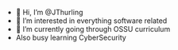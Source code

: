 - 👋 Hi, I’m @JThurling
- 👀 I’m interested in everything software related
- 🌱 I’m currently going through OSSU curriculum
- Also busy learning CyberSecurity

<!---
JThurling/JThurling is a ✨ special ✨ repository because its `README.md` (this file) appears on your GitHub profile.
You can click the Preview link to take a look at your changes.
--->
